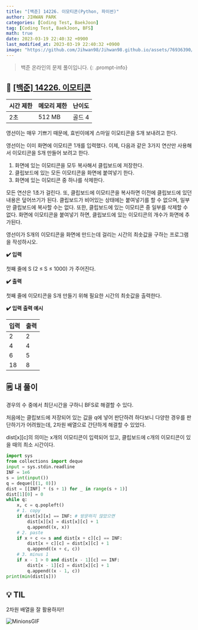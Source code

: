 ```yaml
---
title: "[백준] 14226. 이모티콘(Python, 파이썬)"
author: JIHWAN PARK
categories: [Coding Test, BaekJoon]
tag: [Coding Test, BaekJoon, BFS]
math: true
date: 2023-03-19 22:40:32 +0900
last_modified_at: 2023-03-19 22:40:32 +0900
image: "https://github.com/Jihwan98/Jihwan98.github.io/assets/76936390/d984a11f-0bbf-4c95-82c6-c5509b65365a"
---
```

> 백준 온라인의 문제 풀이입니다.
{: .prompt-info}

## 📖 <a href='https://www.acmicpc.net/problem/14226' target='_blank'>[백준] 14226. 이모티콘</a>

|시간 제한|메모리 제한|난이도|
|---|---|---|
|2초|512 MB|골드 4|

영선이는 매우 기쁘기 때문에, 효빈이에게 스마일 이모티콘을 S개 보내려고 한다.

영선이는 이미 화면에 이모티콘 1개를 입력했다. 이제, 다음과 같은 3가지 연산만 사용해서 이모티콘을 S개 만들어 보려고 한다.

1. 화면에 있는 이모티콘을 모두 복사해서 클립보드에 저장한다.
2. 클립보드에 있는 모든 이모티콘을 화면에 붙여넣기 한다.
3. 화면에 있는 이모티콘 중 하나를 삭제한다.

모든 연산은 1초가 걸린다. 또, 클립보드에 이모티콘을 복사하면 이전에 클립보드에 있던 내용은 덮어쓰기가 된다. 클립보드가 비어있는 상태에는 붙여넣기를 할 수 없으며, 일부만 클립보드에 복사할 수는 없다. 또한, 클립보드에 있는 이모티콘 중 일부를 삭제할 수 없다. 화면에 이모티콘을 붙여넣기 하면, 클립보드에 있는 이모티콘의 개수가 화면에 추가된다.

영선이가 S개의 이모티콘을 화면에 만드는데 걸리는 시간의 최솟값을 구하는 프로그램을 작성하시오.

**✔️ 입력**

첫째 줄에 S (2 ≤ S ≤ 1000) 가 주어진다.

**✔️ 출력**

첫째 줄에 이모티콘을 S개 만들기 위해 필요한 시간의 최솟값을 출력한다.

**✔️ 입력 출력 예시**


|입력|출력|
|---|---|
|2|2|
|4|4|
|6|5|
|18|8|


## 🗒️ 내 풀이
경우의 수 중에서 최단시간을 구하니 BFS로 해결할 수 있다.

처음에는 클립보드에 저장되어 있는 값을 q에 넣어 판단하려 하다보니 다양한 경우를 판단하기가 어려웠는데, 2차원 배열으로 간단하게 해결할 수 있었다.

dist[x][c]의 의미는 x개의 이모티콘이 입력되어 있고, 클립보드에 c개의 이모티콘이 있을 때의 최소 시간이다.

```python
import sys
from collections import deque
input = sys.stdin.readline
INF = 1e6
s = int(input())
q = deque([(1, 0)])
dist = [[INF] * (s + 1) for _ in range(s + 1)]
dist[1][0] = 0
while q:
    x, c = q.popleft()
    # 1. copy
    if dist[x][x] == INF: # 방문하지 않았으면
        dist[x][x] = dist[x][c] + 1
        q.append((x, x))
    # 2. paste
    if x + c <= s and dist[x + c][c] == INF:
        dist[x + c][c] = dist[x][c] + 1
        q.append((x + c, c))
    # 3. minus 1
    if x - 1 > 0 and dist[x - 1][c] == INF:
        dist[x - 1][c] = dist[x][c] + 1
        q.append((x - 1, c))
print(min(dist[s]))
```

## 💡 TIL
2차원 배열을 잘 활용하자!!

![MinionsGIF](https://user-images.githubusercontent.com/76936390/225056853-6fd6c6e9-f78e-43c6-aea7-87f4da04a8f4.gif)